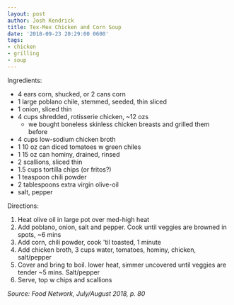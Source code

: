 ```yaml
---
layout: post
author: Josh Kendrick
title: Tex-Mex Chicken and Corn Soup
date: '2018-09-23 20:29:00 0600'
tags:
- chicken
- grilling
- soup
---
```


Ingredients:
* 4 ears corn, shucked, or 2 cans corn
* 1 large poblano chile, stemmed, seeded, thin sliced
* 1 onion, sliced thin
* 4 cups shredded, rotisserie chicken, ~12 ozs
  * we bought boneless skinless chicken breasts and grilled them before
* 4 cups low-sodium chicken broth
* 1 10 oz can diced tomatoes w green chiles
* 1 15 oz can hominy, drained, rinsed
* 2 scallions, sliced thin
* 1.5 cups tortilla chips (or fritos?)
* 1 teaspoon chili powder
* 2 tablespoons extra virgin olive-oil
* salt, pepper

Directions:
1. Heat olive oil in large pot over med-high heat
2. Add poblano, onion, salt and pepper. Cook until veggies are browned in spots, ~6 mins
3. Add corn, chili powder, cook 'til toasted, 1 minute
4. Add chicken broth, 3 cups water, tomatoes, hominy, chicken, salt/pepper
5. Cover and bring to boil. lower heat, simmer uncovered until veggies are tender ~5 mins. Salt/pepper
6. Serve, top w chips and scallions

*Source: Food Network, July/August 2018, p. 80*